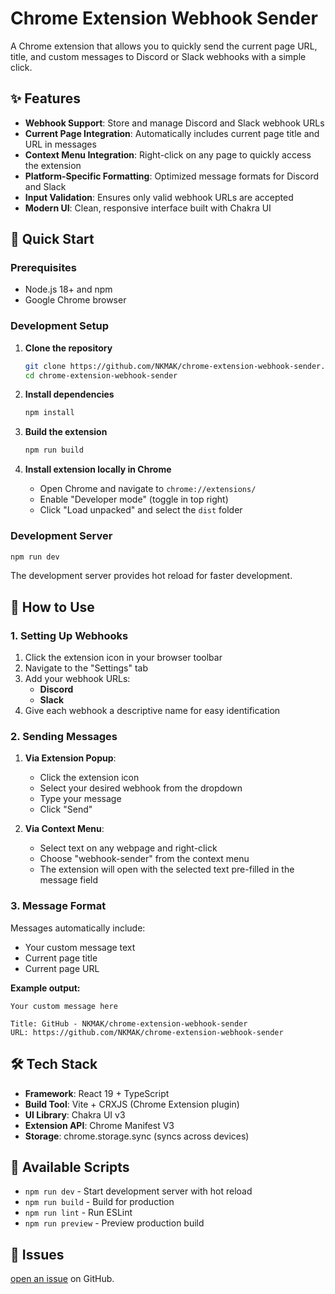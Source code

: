 # Chrome Extension Webhook Sender

A Chrome extension that allows you to quickly send the current page URL, title, and custom messages to Discord or Slack webhooks with a simple click.

## ✨ Features

- **Webhook Support**: Store and manage Discord and Slack webhook URLs
- **Current Page Integration**: Automatically includes current page title and URL in messages
- **Context Menu Integration**: Right-click on any page to quickly access the extension
- **Platform-Specific Formatting**: Optimized message formats for Discord and Slack
- **Input Validation**: Ensures only valid webhook URLs are accepted
- **Modern UI**: Clean, responsive interface built with Chakra UI

## 🚀 Quick Start

### Prerequisites

- Node.js 18+ and npm
- Google Chrome browser

### Development Setup

1. **Clone the repository**

   ```bash
   git clone https://github.com/NKMAK/chrome-extension-webhook-sender.git
   cd chrome-extension-webhook-sender
   ```

2. **Install dependencies**

   ```bash
   npm install
   ```

3. **Build the extension**

   ```bash
   npm run build
   ```

4. **Install extension locally in Chrome**
   - Open Chrome and navigate to `chrome://extensions/`
   - Enable "Developer mode" (toggle in top right)
   - Click "Load unpacked" and select the `dist` folder

### Development Server

```bash
npm run dev
```

The development server provides hot reload for faster development.

## 📖 How to Use

### 1. Setting Up Webhooks

1. Click the extension icon in your browser toolbar
2. Navigate to the "Settings" tab
3. Add your webhook URLs:
   - **Discord**
   - **Slack**
4. Give each webhook a descriptive name for easy identification

### 2. Sending Messages

1. **Via Extension Popup**:
   - Click the extension icon
   - Select your desired webhook from the dropdown
   - Type your message
   - Click "Send"

2. **Via Context Menu**:
   - Select text on any webpage and right-click
   - Choose "webhook-sender" from the context menu
   - The extension will open with the selected text pre-filled in the message field

### 3. Message Format

Messages automatically include:

- Your custom message text
- Current page title
- Current page URL

**Example output:**

```
Your custom message here

Title: GitHub - NKMAK/chrome-extension-webhook-sender
URL: https://github.com/NKMAK/chrome-extension-webhook-sender
```

## 🛠 Tech Stack

- **Framework**: React 19 + TypeScript
- **Build Tool**: Vite + CRXJS (Chrome Extension plugin)
- **UI Library**: Chakra UI v3
- **Extension API**: Chrome Manifest V3
- **Storage**: chrome.storage.sync (syncs across devices)

## 🔧 Available Scripts

- `npm run dev` - Start development server with hot reload
- `npm run build` - Build for production
- `npm run lint` - Run ESLint
- `npm run preview` - Preview production build

## 🐛 Issues

[open an issue](https://github.com/NKMAK/chrome-extension-webhook-sender/issues) on GitHub.
